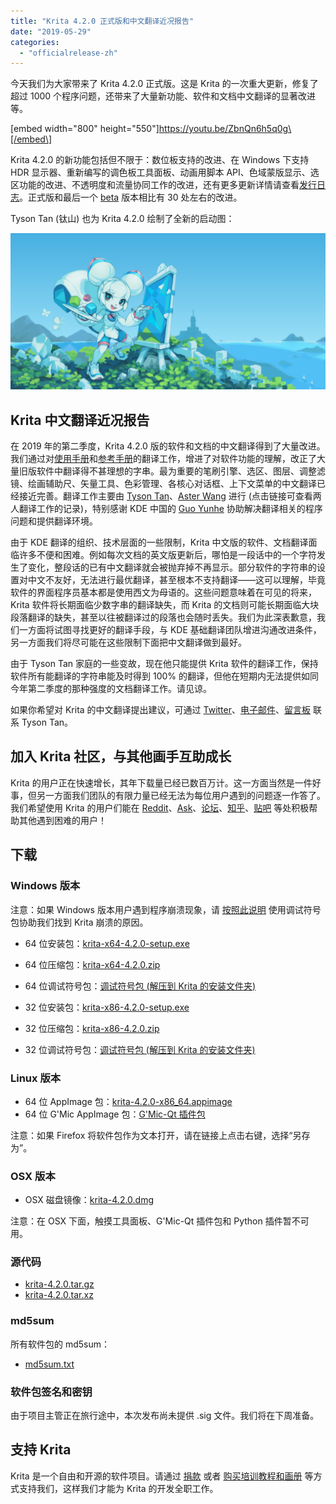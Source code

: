 ```yaml
---
title: "Krita 4.2.0 正式版和中文翻译近况报告"
date: "2019-05-29"
categories: 
  - "officialrelease-zh"
---
```


今天我们为大家带来了 Krita 4.2.0 正式版。这是 Krita 的一次重大更新，修复了超过 1000 个程序问题，还带来了大量新功能、软件和文档中文翻译的显著改进等。

\[embed width="800" height="550"\]https://youtu.be/ZbnQn6h5q0g\[/embed\]

Krita 4.2.0 的新功能包括但不限于：数位板支持的改进、在 Windows 下支持 HDR 显示器、重新编写的调色板工具面板、动画用脚本 API、色域蒙版显示、选区功能的改进、不透明度和流量协同工作的改进，还有更多更新详情请查看[发行日志](https://krita.org/en/krita-4-2-release-notes/)。正式版和最后一个 [beta](https://krita.org/en/item/krita-4-2-0-beta-released/) 版本相比有 30 处左右的改进。

Tyson Tan (钛山) 也为 Krita 4.2.0 绘制了全新的启动图：

[![](images/electrichearts_20190316_kiki_a_sm-2.png)](https://krita.org/wp-content/uploads/2019/05/electrichearts_20190316_kiki_a_sm-2.png)

## Krita 中文翻译近况报告

在 2019 年的第二季度，Krita 4.2.0 版的软件和文档的中文翻译得到了大量改进。我们通过对[使用手册](https://docs.krita.org/zh_CN/user_manual.html)和[参考手册](https://docs.krita.org/zh_CN/reference_manual.html)的翻译工作，增进了对软件功能的理解，改正了大量旧版软件中翻译得不甚理想的字串。最为重要的笔刷引擎、选区、图层、调整滤镜、绘画辅助尺、矢量工具、色彩管理、各核心对话框、上下文菜单的中文翻译已经接近完善。翻译工作主要由 [Tyson Tan](https://crowdin.com/profile/tysontan/activity)、[Aster Wang](https://crowdin.com/profile/Aster-the-Med-Stu/activity) 进行 (点击链接可查看两人翻译工作的记录)，特别感谢 KDE 中国的 [Guo Yunhe](https://crowdin.com/profile/guoyunhe/activity) 协助解决翻译相关的程序问题和提供翻译环境。

由于 KDE 翻译的组织、技术层面的一些限制，Krita 中文版的软件、文档翻译面临许多不便和困难。例如每次文档的英文版更新后，哪怕是一段话中的一个字符发生了变化，整段话的已有中文翻译就会被抛弃掉不再显示。部分软件的字符串的设置对中文不友好，无法进行最优翻译，甚至根本不支持翻译——这可以理解，毕竟软件的界面程序员基本都是使用西文为母语的。这些问题意味着在可见的将来，Krita 软件将长期面临少数字串的翻译缺失，而 Krita 的文档则可能长期面临大块段落翻译的缺失，甚至以往被翻译过的段落也会随时丢失。我们为此深表歉意，我们一方面将试图寻找更好的翻译手段，与 KDE 基础翻译团队增进沟通改进条件，另一方面我们将尽可能在这些限制下面把中文翻译做到最好。

由于 Tyson Tan 家庭的一些变故，现在他只能提供 Krita 软件的翻译工作，保持软件所有能翻译的字符串能及时得到 100% 的翻译，但他在短期内无法提供如同今年第二季度的那种强度的文档翻译工作。请见谅。

如果你希望对 Krita 的中文翻译提出建议，可通过 [Twitter](https://twitter.com/TysonTanX)、[电子邮件](mailto:tysontanx@gmail.com)、[留言板](https://tysontan.com/message-board/) 联系 Tyson Tan。

## 加入 Krita 社区，与其他画手互助成长

Krita 的用户正在快速增长，其年下载量已经已数百万计。这一方面当然是一件好事，但另一方面我们团队的有限力量已经无法为每位用户遇到的问题逐一作答了。我们希望使用 Krita 的用户们能在 [Reddit](https://reddit.com/r/krita)、[Ask](https://ask.krita.org)、[论坛](https://forum.kde.org/viewforum.php?f=136)、[知乎](https://www.zhihu.com/search?q=krita&type=content)、[贴吧](https://tieba.baidu.com/f?kw=krita&ie=utf-8) 等处积极帮助其他遇到困难的用户！

## 下载

### Windows 版本

注意：如果 Windows 版本用户遇到程序崩溃现象，请 [按照此说明](https://docs.krita.org/en/reference_manual/dr_minw_debugger.html#dr-minw) 使用调试符号包协助我们找到 Krita 崩溃的原因。

- 64 位安装包：[krita-x64-4.2.0-setup.exe](https://download.kde.org/stable/krita/4.2.0/krita-x64-4.2.0-setup.exe)
- 64 位压缩包：[krita-x64-4.2.0.zip](https://download.kde.org/stable/krita/4.2.0/krita-x64-4.2.0.zip)
- 64 位调试符号包：[调试符号包 (解压到 Krita 的安装文件夹)](https://download.kde.org/stable/krita/4.2.0/krita-x64-4.2.0-dbg.zip)

- 32 位安装包：[krita-x86-4.2.0-setup.exe](https://download.kde.org/stable/krita/4.2.0/krita-x86-4.2.0-setup.exe)
- 32 位压缩包：[krita-x86-4.2.0.zip](https://download.kde.org/stable/krita/4.2.0/krita-x86-4.2.0.zip)
- 32 位调试符号包：[调试符号包 (解压到 Krita 的安装文件夹)](https://download.kde.org/stable/krita/4.2.0/krita-x86-4.2.0-dbg.zip)

### Linux 版本

- 64 位 AppImage 包：[krita-4.2.0-x86\_64.appimage](https://download.kde.org/stable/krita/4.2.0/krita-4.2.0-x86_64.appimage)
- 64 位 G'Mic AppImage 包：[G'Mic-Qt 插件包](https://download.kde.org/stable/krita/4.2.0/gmic_krita_qt-x86_64.appimage)

注意：如果 Firefox 将软件包作为文本打开，请在链接上点击右键，选择“另存为”。

### OSX 版本

- OSX 磁盘镜像：[krita-4.2.0.dmg](https://download.kde.org/stable/krita/4.2.0/krita-4.2.0.dmg)

注意：在 OSX 下面，触摸工具面板、G'Mic-Qt 插件包和 Python 插件暂不可用。

### 源代码

- [krita-4.2.0.tar.gz](https://download.kde.org/stable/krita/4.2.0/krita-4.2.0.tar.gz)
- [krita-4.2.0.tar.xz](https://download.kde.org/stable/krita/4.2.0/krita-4.2.0.tar.xz)

### md5sum

所有软件包的 md5sum：

- [md5sum.txt](https://download.kde.org/stable/krita/4.2.0/md5sum.txt)

### 软件包签名和密钥

由于项目主管正在旅行途中，本次发布尚未提供 .sig 文件。我们将在下周准备。

## 支持 Krita

Krita 是一个自由和开源的软件项目。请通过 [捐款](https://krita.org/en/support-us/donations/) 或者 [购买培训教程和画册](https://krita.org/en/support-us/shop) 等方式支持我们，这样我们才能为 Krita 的开发全职工作。
